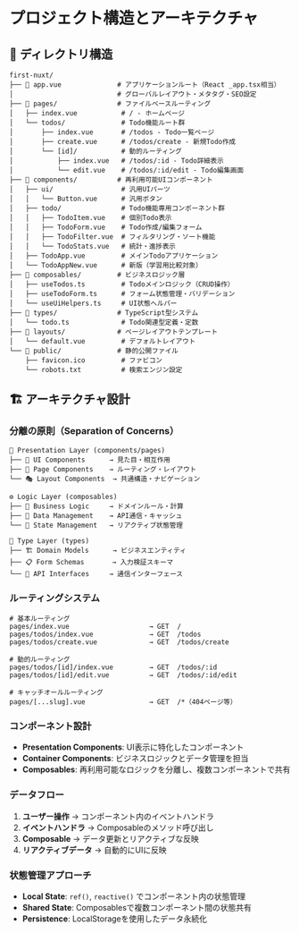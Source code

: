 # プロジェクト構造とアーキテクチャ

## 📁 ディレクトリ構造

```
first-nuxt/
├── 📁 app.vue              # アプリケーションルート（React _app.tsx相当）
│                          # グローバルレイアウト・メタタグ・SEO設定
├── 📁 pages/               # ファイルベースルーティング
│   ├── index.vue           # / - ホームページ
│   └── todos/              # Todo機能ルート群
│       ├── index.vue       # /todos - Todo一覧ページ
│       ├── create.vue      # /todos/create - 新規Todo作成
│       └── [id]/           # 動的ルーティング
│           ├── index.vue   # /todos/:id - Todo詳細表示
│           └── edit.vue    # /todos/:id/edit - Todo編集画面
├── 📁 components/          # 再利用可能UIコンポーネント
│   ├── ui/                 # 汎用UIパーツ
│   │   └── Button.vue      # 汎用ボタン
│   ├── todo/               # Todo機能専用コンポーネント群
│   │   ├── TodoItem.vue    # 個別Todo表示
│   │   ├── TodoForm.vue    # Todo作成/編集フォーム
│   │   ├── TodoFilter.vue  # フィルタリング・ソート機能
│   │   └── TodoStats.vue   # 統計・進捗表示
│   ├── TodoApp.vue         # メインTodoアプリケーション
│   └── TodoAppNew.vue      # 新版（学習用比較対象）
├── 📁 composables/         # ビジネスロジック層
│   ├── useTodos.ts         # Todoメインロジック（CRUD操作）
│   ├── useTodoForm.ts      # フォーム状態管理・バリデーション
│   └── useUiHelpers.ts     # UI状態ヘルパー
├── 📁 types/               # TypeScript型システム
│   └── todo.ts             # Todo関連型定義・定数
├── 📁 layouts/             # ページレイアウトテンプレート
│   └── default.vue         # デフォルトレイアウト
└── 📁 public/              # 静的公開ファイル
    ├── favicon.ico         # ファビコン
    └── robots.txt          # 検索エンジン設定
```

## 🏗 アーキテクチャ設計

### 分離の原則（Separation of Concerns）

```
📱 Presentation Layer (components/pages)
├── 🎨 UI Components      → 見た目・相互作用
├── 📄 Page Components    → ルーティング・レイアウト
└── 🎭 Layout Components  → 共通構造・ナビゲーション

⚙️ Logic Layer (composables)
├── 🧠 Business Logic     → ドメインルール・計算
├── 📡 Data Management    → API通信・キャッシュ
└── 🔄 State Management   → リアクティブ状態管理

📐 Type Layer (types)
├── 🏗️ Domain Models      → ビジネスエンティティ
├── 📋 Form Schemas       → 入力検証スキーマ
└── 🔗 API Interfaces     → 通信インターフェース
```

### ルーティングシステム

```
# 基本ルーティング
pages/index.vue                    → GET  /
pages/todos/index.vue              → GET  /todos
pages/todos/create.vue             → GET  /todos/create

# 動的ルーティング
pages/todos/[id]/index.vue         → GET  /todos/:id
pages/todos/[id]/edit.vue          → GET  /todos/:id/edit

# キャッチオールルーティング
pages/[...slug].vue                → GET  /*（404ページ等）
```

### コンポーネント設計

- **Presentation Components**: UI表示に特化したコンポーネント
- **Container Components**: ビジネスロジックとデータ管理を担当
- **Composables**: 再利用可能なロジックを分離し、複数コンポーネントで共有

### データフロー

1. **ユーザー操作** → コンポーネント内のイベントハンドラ
2. **イベントハンドラ** → Composableのメソッド呼び出し
3. **Composable** → データ更新とリアクティブな反映
4. **リアクティブデータ** → 自動的にUIに反映

### 状態管理アプローチ

- **Local State**: `ref()`, `reactive()` でコンポーネント内の状態管理
- **Shared State**: Composablesで複数コンポーネント間の状態共有
- **Persistence**: LocalStorageを使用したデータ永続化